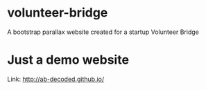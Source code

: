 # volunteer-bridge
A bootstrap parallax website created for a startup Volunteer Bridge 

# Just a demo website

Link: http://ab-decoded.github.io/
